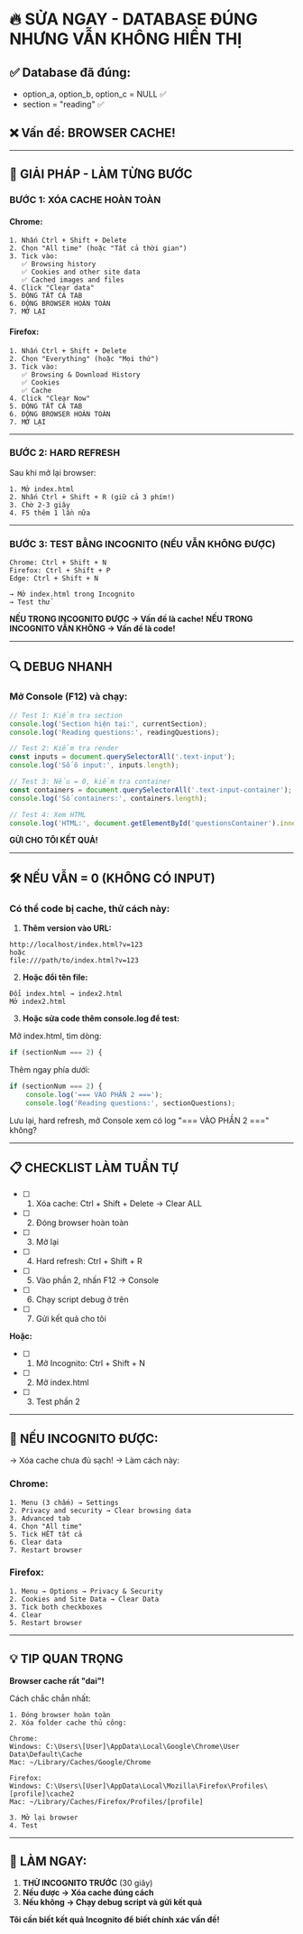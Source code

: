 # 🔥 SỬA NGAY - DATABASE ĐÚNG NHƯNG VẪN KHÔNG HIỂN THỊ

## ✅ Database đã đúng:
- option_a, option_b, option_c = NULL ✅
- section = "reading" ✅

## ❌ Vấn đề: BROWSER CACHE!

---

## 🚀 GIẢI PHÁP - LÀM TỪNG BƯỚC

### BƯỚC 1: XÓA CACHE HOÀN TOÀN

#### Chrome:
```
1. Nhấn Ctrl + Shift + Delete
2. Chọn "All time" (hoặc "Tất cả thời gian")
3. Tick vào:
   ✅ Browsing history
   ✅ Cookies and other site data
   ✅ Cached images and files
4. Click "Clear data"
5. ĐÓNG TẤT CẢ TAB
6. ĐÓNG BROWSER HOÀN TOÀN
7. MỞ LẠI
```

#### Firefox:
```
1. Nhấn Ctrl + Shift + Delete
2. Chọn "Everything" (hoặc "Mọi thứ")
3. Tick vào:
   ✅ Browsing & Download History
   ✅ Cookies
   ✅ Cache
4. Click "Clear Now"
5. ĐÓNG TẤT CẢ TAB
6. ĐÓNG BROWSER HOÀN TOÀN
7. MỞ LẠI
```

---

### BƯỚC 2: HARD REFRESH

Sau khi mở lại browser:
```
1. Mở index.html
2. Nhấn Ctrl + Shift + R (giữ cả 3 phím!)
3. Chờ 2-3 giây
4. F5 thêm 1 lần nữa
```

---

### BƯỚC 3: TEST BẰNG INCOGNITO (NẾU VẪN KHÔNG ĐƯỢC)

```
Chrome: Ctrl + Shift + N
Firefox: Ctrl + Shift + P
Edge: Ctrl + Shift + N

→ Mở index.html trong Incognito
→ Test thử
```

**NẾU TRONG INCOGNITO ĐƯỢC → Vấn đề là cache!**
**NẾU TRONG INCOGNITO VẪN KHÔNG → Vấn đề là code!**

---

## 🔍 DEBUG NHANH

### Mở Console (F12) và chạy:

```javascript
// Test 1: Kiểm tra section
console.log('Section hiện tại:', currentSection);
console.log('Reading questions:', readingQuestions);

// Test 2: Kiểm tra render
const inputs = document.querySelectorAll('.text-input');
console.log('Số ô input:', inputs.length);

// Test 3: Nếu = 0, kiểm tra container
const containers = document.querySelectorAll('.text-input-container');
console.log('Số containers:', containers.length);

// Test 4: Xem HTML
console.log('HTML:', document.getElementById('questionsContainer').innerHTML);
```

**GỬI CHO TÔI KẾT QUẢ!**

---

## 🛠️ NẾU VẪN = 0 (KHÔNG CÓ INPUT)

### Có thể code bị cache, thử cách này:

1. **Thêm version vào URL:**
```
http://localhost/index.html?v=123
hoặc
file:///path/to/index.html?v=123
```

2. **Hoặc đổi tên file:**
```
Đổi index.html → index2.html
Mở index2.html
```

3. **Hoặc sửa code thêm console.log để test:**

Mở index.html, tìm dòng:
```javascript
if (sectionNum === 2) {
```

Thêm ngay phía dưới:
```javascript
if (sectionNum === 2) {
    console.log('=== VÀO PHẦN 2 ===');
    console.log('Reading questions:', sectionQuestions);
```

Lưu lại, hard refresh, mở Console xem có log "=== VÀO PHẦN 2 ===" không?

---

## 📋 CHECKLIST LÀM TUẦN TỰ

- [ ] 1. Xóa cache: Ctrl + Shift + Delete → Clear ALL
- [ ] 2. Đóng browser hoàn toàn
- [ ] 3. Mở lại
- [ ] 4. Hard refresh: Ctrl + Shift + R
- [ ] 5. Vào phần 2, nhấn F12 → Console
- [ ] 6. Chạy script debug ở trên
- [ ] 7. Gửi kết quả cho tôi

**Hoặc:**

- [ ] 1. Mở Incognito: Ctrl + Shift + N
- [ ] 2. Mở index.html
- [ ] 3. Test phần 2

---

## 🎯 NẾU INCOGNITO ĐƯỢC:

→ Xóa cache chưa đủ sạch!
→ Làm cách này:

### Chrome:
```
1. Menu (3 chấm) → Settings
2. Privacy and security → Clear browsing data
3. Advanced tab
4. Chọn "All time"
5. Tick HẾT tất cả
6. Clear data
7. Restart browser
```

### Firefox:
```
1. Menu → Options → Privacy & Security
2. Cookies and Site Data → Clear Data
3. Tick both checkboxes
4. Clear
5. Restart browser
```

---

## 💡 TIP QUAN TRỌNG

**Browser cache rất "dai"!**

Cách chắc chắn nhất:
```
1. Đóng browser hoàn toàn
2. Xóa folder cache thủ công:

Chrome:
Windows: C:\Users\[User]\AppData\Local\Google\Chrome\User Data\Default\Cache
Mac: ~/Library/Caches/Google/Chrome

Firefox:
Windows: C:\Users\[User]\AppData\Local\Mozilla\Firefox\Profiles\[profile]\cache2
Mac: ~/Library/Caches/Firefox/Profiles/[profile]

3. Mở lại browser
4. Test
```

---

## 🚨 LÀM NGAY:

1. **THỬ INCOGNITO TRƯỚC** (30 giây)
2. **Nếu được → Xóa cache đúng cách**
3. **Nếu không → Chạy debug script và gửi kết quả**

**Tôi cần biết kết quả Incognito để biết chính xác vấn đề!**
